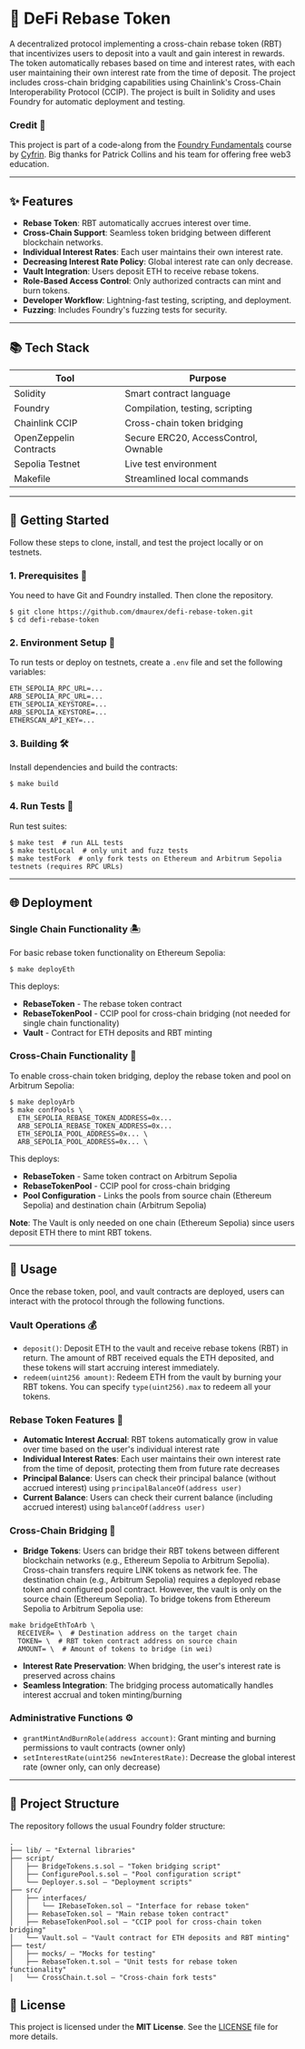 # 🌱 DeFi Rebase Token

A decentralized protocol implementing a cross-chain rebase token (RBT) that incentivizes users to deposit into a vault and gain interest in rewards. The token automatically rebases based on time and interest rates, with each user maintaining their own interest rate from the time of deposit. The project includes cross-chain bridging capabilities using Chainlink's Cross-Chain Interoperability Protocol (CCIP). The project is built in Solidity and uses Foundry for automatic deployment and testing.

### Credit 🙏
This project is part of a code-along from the [Foundry Fundamentals](https://updraft.cyfrin.io/courses/foundry) course by [Cyfrin](https://cyfrin.io/). Big thanks for Patrick Collins and his team for offering free web3 education.

---

## ✨ Features

- **Rebase Token**: RBT automatically accrues interest over time.
- **Cross-Chain Support**: Seamless token bridging between different blockchain networks.
- **Individual Interest Rates**: Each user maintains their own interest rate.
- **Decreasing Interest Rate Policy**: Global interest rate can only decrease.
- **Vault Integration**: Users deposit ETH to receive rebase tokens.
- **Role-Based Access Control**: Only authorized contracts can mint and burn tokens.
- **Developer Workflow**: Lightning-fast testing, scripting, and deployment.
- **Fuzzing**: Includes Foundry's fuzzing tests for security.

---

## 📚 Tech Stack

| Tool                   | Purpose                              |
|------------------------|--------------------------------------|
| Solidity               | Smart contract language              |
| Foundry                | Compilation, testing, scripting      |
| Chainlink CCIP         | Cross-chain token bridging           |
| OpenZeppelin Contracts | Secure ERC20, AccessControl, Ownable |
| Sepolia Testnet        | Live test environment                |
| Makefile               | Streamlined local commands           |

---

## 🚀 Getting Started
Follow these steps to clone, install, and test the project locally or on testnets.

### 1. Prerequisites 🧰
You need to have Git and Foundry installed. Then clone the repository.

```shell
$ git clone https://github.com/dmaurex/defi-rebase-token.git
$ cd defi-rebase-token
```

### 2. Environment Setup 🔐
To run tests or deploy on testnets, create a `.env` file and set the following variables:
```
ETH_SEPOLIA_RPC_URL=...
ARB_SEPOLIA_RPC_URL=...
ETH_SEPOLIA_KEYSTORE=...
ARB_SEPOLIA_KEYSTORE=...
ETHERSCAN_API_KEY=...
```

### 3. Building 🛠️
Install dependencies and build the contracts:

```shell
$ make build
```

### 4. Run Tests 📝
Run test suites:

```shell
$ make test  # run ALL tests
$ make testLocal  # only unit and fuzz tests
$ make testFork  # only fork tests on Ethereum and Arbitrum Sepolia testnets (requires RPC URLs)
```

---

## 🌐 Deployment

### **Single Chain Functionality** 🏝️
For basic rebase token functionality on Ethereum Sepolia:

```shell
$ make deployEth
```

This deploys:
- **RebaseToken** - The rebase token contract
- **RebaseTokenPool** - CCIP pool for cross-chain bridging (not needed for single chain functionality)
- **Vault** - Contract for ETH deposits and RBT minting

### **Cross-Chain Functionality** 🌉
To enable cross-chain token bridging, deploy the rebase token and pool on Arbitrum Sepolia:

```shell
$ make deployArb
$ make confPools \
  ETH_SEPOLIA_REBASE_TOKEN_ADDRESS=0x...
  ARB_SEPOLIA_REBASE_TOKEN_ADDRESS=0x...
  ETH_SEPOLIA_POOL_ADDRESS=0x... \
  ARB_SEPOLIA_POOL_ADDRESS=0x... \
```

This deploys:
- **RebaseToken** - Same token contract on Arbitrum Sepolia
- **RebaseTokenPool** - CCIP pool for cross-chain bridging
- **Pool Configuration** - Links the pools from source chain (Ethereum Sepolia) and destination chain (Arbitrum Sepolia)

**Note**: The Vault is only needed on one chain (Ethereum Sepolia) since users deposit ETH there to mint RBT tokens.

---

## 🏦 Usage
Once the rebase token, pool, and vault contracts are deployed, users can interact with the protocol through the following functions.

### Vault Operations 💰
* `deposit()`: Deposit ETH to the vault and receive rebase tokens (RBT) in return. The amount of RBT received equals the ETH deposited, and these tokens will start accruing interest immediately.
* `redeem(uint256 amount)`: Redeem ETH from the vault by burning your RBT tokens. You can specify `type(uint256).max` to redeem all your tokens.

### Rebase Token Features 🌱
* **Automatic Interest Accrual**: RBT tokens automatically grow in value over time based on the user's individual interest rate
* **Individual Interest Rates**: Each user maintains their own interest rate from the time of deposit, protecting them from future rate decreases
* **Principal Balance**: Users can check their principal balance (without accrued interest) using `principalBalanceOf(address user)`
* **Current Balance**: Users can check their current balance (including accrued interest) using `balanceOf(address user)`

### Cross-Chain Bridging 🌉
* **Bridge Tokens**: Users can bridge their RBT tokens between different blockchain networks (e.g., Ethereum Sepolia to Arbitrum Sepolia). Cross-chain transfers require LINK tokens as network fee. The destination chain (e.g., Arbitrum Sepolia) requires a deployed rebase token and configured pool contract. However, the vault is only on the source chain (Ethereum Sepolia). To bridge tokens from Ethereum Sepolia to Arbitrum Sepolia use:

```shell
make bridgeEthToArb \
  RECEIVER= \  # Destination address on the target chain
  TOKEN= \  # RBT token contract address on source chain
  AMOUNT= \  # Amount of tokens to bridge (in wei)
```

* **Interest Rate Preservation**: When bridging, the user's interest rate is preserved across chains
* **Seamless Integration**: The bridging process automatically handles interest accrual and token minting/burning

### Administrative Functions ⚙️
* `grantMintAndBurnRole(address account)`: Grant minting and burning permissions to vault contracts (owner only)
* `setInterestRate(uint256 newInterestRate)`: Decrease the global interest rate (owner only, can only decrease)

---

## 📂 Project Structure
The repository follows the usual Foundry folder structure:

```shell
.
├── lib/ — "External libraries"
├── script/
│   ├── BridgeTokens.s.sol — "Token bridging script"
│   ├── ConfigurePool.s.sol — "Pool configuration script"
│   └── Deployer.s.sol — "Deployment scripts"
├── src/
│   ├── interfaces/
│   │   └── IRebaseToken.sol — "Interface for rebase token"
│   ├── RebaseToken.sol — "Main rebase token contract"
│   ├── RebaseTokenPool.sol — "CCIP pool for cross-chain token bridging"
│   └── Vault.sol — "Vault contract for ETH deposits and RBT minting"
├── test/
│   ├── mocks/ — "Mocks for testing"
│   ├── RebaseToken.t.sol — "Unit tests for rebase token functionality"
│   └── CrossChain.t.sol — "Cross-chain fork tests"
```


## 📜 License
This project is licensed under the **MIT License**. See the [LICENSE](./LICENSE) file for more details.
